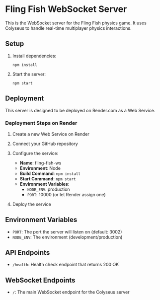 # Fling Fish WebSocket Server

This is the WebSocket server for the Fling Fish physics game. It uses Colyseus to handle real-time multiplayer physics interactions.

## Setup

1. Install dependencies:
   ```
   npm install
   ```

2. Start the server:
   ```
   npm start
   ```

## Deployment

This server is designed to be deployed on Render.com as a Web Service.

### Deployment Steps on Render

1. Create a new Web Service on Render
2. Connect your GitHub repository
3. Configure the service:
   - **Name**: fling-fish-ws
   - **Environment**: Node
   - **Build Command**: `npm install`
   - **Start Command**: `npm start`
   - **Environment Variables**:
     - `NODE_ENV`: production
     - `PORT`: 10000 (or let Render assign one)

4. Deploy the service

## Environment Variables

- `PORT`: The port the server will listen on (default: 3002)
- `NODE_ENV`: The environment (development/production)

## API Endpoints

- `/health`: Health check endpoint that returns 200 OK

## WebSocket Endpoints

- `/`: The main WebSocket endpoint for the Colyseus server
